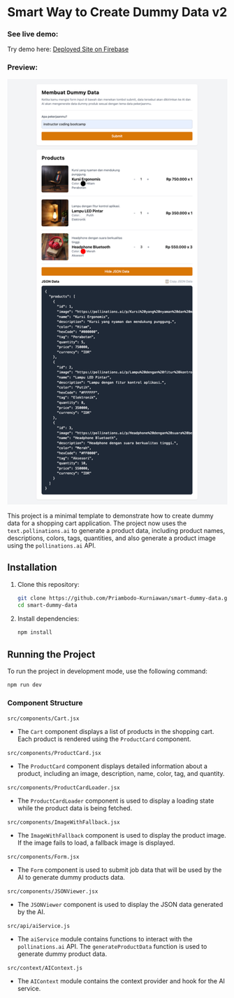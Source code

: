 # Smart Way to Create Dummy Data v2

### See live demo:

Try demo here: [Deployed Site on Firebase](https://smart-dummy-data-v2.web.app/)

### Preview:

![Preview](./resultv2.png)

This project is a minimal template to demonstrate how to create dummy data for a shopping cart application. The project now uses the `text.pollinations.ai` to generate a product data, including product names, descriptions, colors, tags, quantities, and also generate a product image using the `pollinations.ai` API.

## Installation

1. Clone this repository:

    ```sh
    git clone https://github.com/Priambodo-Kurniawan/smart-dummy-data.git
    cd smart-dummy-data
    ```

2. Install dependencies:
    ```sh
    npm install
    ```

## Running the Project

To run the project in development mode, use the following command:

```sh
npm run dev
```

### Component Structure

`src/components/Cart.jsx`

-   The `Cart` component displays a list of products in the shopping cart. Each product is rendered using the `ProductCard` component.

`src/components/ProductCard.jsx`

-   The `ProductCard` component displays detailed information about a product, including an image, description, name, color, tag, and quantity.

`src/components/ProductCardLoader.jsx`

-   The `ProductCardLoader` component is used to display a loading state while the product data is being fetched.

`src/components/ImageWithFallback.jsx`

-   The `ImageWithFallback` component is used to display the product image. If the image fails to load, a fallback image is displayed.

`src/components/Form.jsx`

-   The `Form` component is used to submit job data that will be used by the AI to generate dummy products data.

`src/components/JSONViewer.jsx`

-   The `JSONViewer` component is used to display the JSON data generated by the AI.

`src/api/aiService.js`

-   The `aiService` module contains functions to interact with the `pollinations.ai` API. The `generateProductData` function is used to generate dummy product data.

`src/context/AIContext.js`

-   The `AIContext` module contains the context provider and hook for the AI service.
